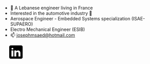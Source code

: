 - 👋 A Lebanese engineer living in France
- Interested in the automotive industry :red_car:
- Aerospace Engineer - Embedded Systems specialization (ISAE-SUPAERO)
- Electro Mechanical Engineer (ESIB)
- 📫 josephmsaed@hotmail.com

&nbsp;
&nbsp;
<a href="https://www.linkedin.com/in/joseph-msaed/" target="_blanc">
  <img src="https://raw.githubusercontent.com/simple-icons/simple-icons/develop/icons/linkedin.svg" alt="LinkedIn Logo" width="50" height="50">
</a>

<!---
josephmsaed/josephmsaed is a ✨ special ✨ repository because its `README.md` (this file) appears on your GitHub profile.
You can click the Preview link to take a look at your changes.
--->

